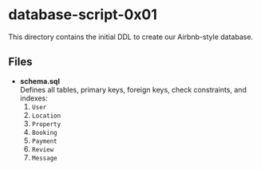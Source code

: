# database-script-0x01

This directory contains the initial DDL to create our Airbnb-style database.

## Files

- **schema.sql**  
  Defines all tables, primary keys, foreign keys, check constraints, and indexes:
  1. `User`  
  2. `Location`  
  3. `Property`  
  4. `Booking`  
  5. `Payment`  
  6. `Review`  
  7. `Message`

